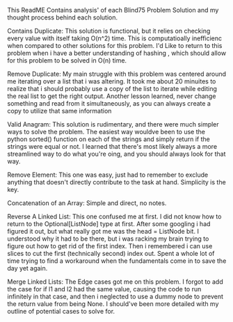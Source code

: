 This ReadME Contains analysis' of each Blind75 Problem Solution and my thought process behind each solution.

Contains Duplicate:
  This solution is functional, but it relies on checking every value with itself taking O(n^2) time. 
  This is computatioally inefficienc when compared to other solutions for this problem.
  I'd Like to return to this problem when i have a better understanding of hashing , which should allow  for this problem to be solved in O(n) time.

Remove Duplicate:
  My main struggle with this problem was centered around me iterating over a list that i was altering. 
  It took me about 20 minuites to realize that i should probably use a copy of the list to iterate while editing the real list to get the right output.
  Another lesson learned, never change something and read from it simultaneously, as you can always create a copy to utilize that same information
  

Valid Anagram:
  This solution is rudimentary, and there were much simpler ways to solve the problem.
  The easiest way wouldve been to use the python sorted() function on each of the strings and simply return if the strings were equal or not.
  I learned that there's most likely always a more streamlined way to do what you're oing, and you should always look for that way.

Remove Element:
  This one was easy, just had to remember to exclude anything that doesn't directly contribute to the task at hand. 
  Simplicity is the key.

Concatenation of an Array:
  Simple and direct, no notes.

Reverse A Linked List:
  This one confused me at first. I did not know how to return to the Optional[ListNode] type at first. 
  After some googling i had figured it out, but what really got me was the head = ListNode bit. 
  I understood why it had to be there, but i was racking my brain trying to figure out how to get rid of the first index. 
  Then i remembered i can use slices to cut the first (technically second) index out. 
  Spent a whole lot of time trying to find a workaround when the fundamentals come in to save the day yet again.

Merge Linked Lists: 
  The Edge cases got me on this problem. 
  I forgot to add the case for if l1 and l2 had the same value, causing the code to run infinitely in that case, 
  and then i neglected to use a dummy node to prevent the return value from being None. 
  I should've been more detailed with my outline of potential cases to solve for.
